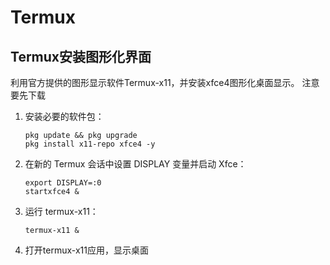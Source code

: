 # Termux
## Termux安装图形化界面
利用官方提供的图形显示软件Termux-x11，并安装xfce4图形化桌面显示。
注意要先下载

1. 安装必要的软件包：

   ```
   pkg update && pkg upgrade
   pkg install x11-repo xfce4 -y
   
   ```

2. 在新的 Termux 会话中设置 DISPLAY 变量并启动 Xfce：

   ```
   export DISPLAY=:0
   startxfce4 &
   ```

3. 运行 termux-x11：

   ```
   termux-x11 &
   ```
   
4. 打开termux-x11应用，显示桌面

